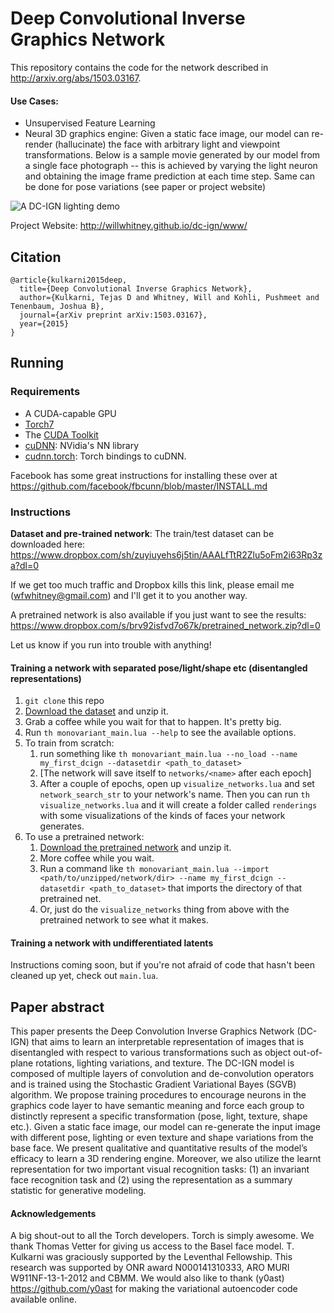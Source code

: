 # Deep Convolutional Inverse Graphics Network

This repository contains the code for the network described in http://arxiv.org/abs/1503.03167.

<!-- [![A DC-IGN lighting demo](http://i.imgur.com/ukoMSxt.gif)](http://www.youtube.com/watch?v=FpuhUaugAP0) -->

#### Use Cases: 
- Unsupervised Feature Learning
- Neural 3D graphics engine: Given a static face image, our model can re-render (hallucinate) the face with arbitrary light and viewpoint transformations. Below is a sample movie generated by our model from a single face photograph -- this is achieved by varying the light neuron and obtaining the image frame prediction at each time step. Same can be done for pose variations (see paper or project website)

![A DC-IGN lighting demo](http://i.imgur.com/ukoMSxt.gif)

<!-- Click for the full video. -->
Project Website: http://willwhitney.github.io/dc-ign/www/

## Citation 
```
@article{kulkarni2015deep,
  title={Deep Convolutional Inverse Graphics Network},
  author={Kulkarni, Tejas D and Whitney, Will and Kohli, Pushmeet and Tenenbaum, Joshua B},
  journal={arXiv preprint arXiv:1503.03167},
  year={2015}
}
```

## Running

### Requirements
- A CUDA-capable GPU
- [Torch7](http://torch.ch/)
- The [CUDA Toolkit](https://developer.nvidia.com/cuda-toolkit)
- [cuDNN](https://developer.nvidia.com/cuDNN): NVidia's NN library
- [cudnn.torch](https://github.com/soumith/cudnn.torch): Torch bindings to cuDNN.

Facebook has some great instructions for installing these over at https://github.com/facebook/fbcunn/blob/master/INSTALL.md

### Instructions

**Dataset and pre-trained network**: The train/test dataset can be downloaded here:
https://www.dropbox.com/sh/zuyiuyehs6j5tin/AAALfTtR2Zlu5oFm2i63Rp3za?dl=0 

If we get too much traffic and Dropbox kills this link, please email me (wfwhitney@gmail.com) and I'll get it to you another way.

A pretrained network is also available if you just want to see the results: https://www.dropbox.com/s/brv92isfvd7o67k/pretrained_network.zip?dl=0

Let us know if you run into trouble with anything!

#### Training a network with separated pose/light/shape etc (disentangled representations)

1. `git clone` this repo
1. [Download the dataset](https://www.dropbox.com/sh/zuyiuyehs6j5tin/AAALfTtR2Zlu5oFm2i63Rp3za?dl=0) and unzip it.
1. Grab a coffee while you wait for that to happen. It's pretty big.
1. Run `th monovariant_main.lua --help` to see the available options.
1. To train from scratch: 
    1. run something like `th monovariant_main.lua --no_load --name my_first_dcign --datasetdir <path_to_dataset>`
    1. [The network will save itself to `networks/<name>` after each epoch]
    1. After a couple of epochs, open up `visualize_networks.lua` and set `network_search_str` to your network's name. Then you can run `th visualize_networks.lua` and it will create a folder called `renderings` with some visualizations of the kinds of faces your network generates.
1. To use a pretrained network:
    1. [Download the pretrained network](https://www.dropbox.com/s/brv92isfvd7o67k/pretrained_network.zip?dl=0) and unzip it.
    2. More coffee while you wait.
    3. Run a command like `th monovariant_main.lua --import <path/to/unzipped/network/dir> --name my_first_dcign --datasetdir <path_to_dataset>` that imports the directory of that pretrained net.
    4. Or, just do the `visualize_networks` thing from above with the pretrained network to see what it makes.

#### Training a network with undifferentiated latents

Instructions coming soon, but if you're not afraid of code that hasn't been cleaned up yet, check out `main.lua`.

<!-- - main.lua can be used to train the network in a fully unsupervised way and monovariant_main.lua can be used to train the network with separated pose/light/shape etc (disentangled representations). We found that pre-training the network with main.lua followed by monovariant_main.lua gives better results. For details about the different training schemes, please refer to the paper. -->


## Paper abstract
This paper presents the Deep Convolution Inverse Graphics Network (DC-IGN) that aims to learn an interpretable representation of images that is disentangled with respect to various transformations such as object out-of-plane rotations, lighting variations, and texture. The DC-IGN model is composed of multiple layers of convolution and de-convolution operators and is trained using the Stochastic Gradient Variational Bayes (SGVB) algorithm. We propose training procedures to encourage neurons in the graphics code layer to have semantic meaning and force each group to distinctly represent a specific transformation (pose, light, texture, shape etc.). Given a static face image, our model can re-generate the input image with different pose, lighting or even texture and shape variations from the base face. We present qualitative and quantitative results of the model’s efficacy to learn a 3D rendering engine. Moreover, we also utilize the learnt representation for two important visual recognition tasks: (1) an invariant face recognition task and (2) using the representation as a summary statistic for generative modeling.

#### Acknowledgements
A big shout-out to all the Torch developers. Torch is simply awesome. We thank Thomas Vetter for giving us access to the Basel face model. T. Kulkarni was graciously supported by the Leventhal Fellowship. This research was supported by ONR award N000141310333, ARO MURI W911NF-13-1-2012 and CBMM. We would also like to thank (y0ast) https://github.com/y0ast for making the variational autoencoder code available online. 
